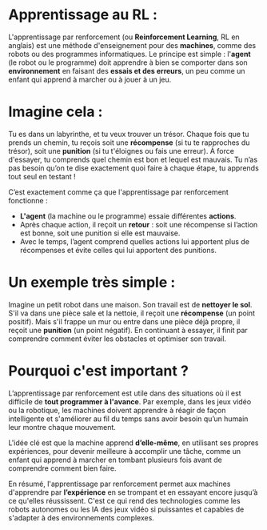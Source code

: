 # Apprentissage au RL : 

L'apprentissage par renforcement (ou **Reinforcement Learning**, RL en anglais) est une méthode d'enseignement pour des **machines**, comme des robots ou des programmes informatiques. Le principe est simple : l'**agent** (le robot ou le programme) doit apprendre à bien se comporter dans son **environnement** en faisant des **essais et des erreurs**, un peu comme un enfant qui apprend à marcher ou à jouer à un jeu.

# Imagine cela :
Tu es dans un labyrinthe, et tu veux trouver un trésor. Chaque fois que tu prends un chemin, tu reçois soit une **récompense** (si tu te rapproches du trésor), soit une **punition** (si tu t'éloignes ou fais une erreur). À force d'essayer, tu comprends quel chemin est bon et lequel est mauvais. Tu n’as pas besoin qu’on te dise exactement quoi faire à chaque étape, tu apprends tout seul en testant !

C’est exactement comme ça que l'apprentissage par renforcement fonctionne :

- **L'agent** (la machine ou le programme) essaie différentes **actions**.
- Après chaque action, il reçoit un **retour** : soit une récompense si l’action est bonne, soit une punition si elle est mauvaise.
- Avec le temps, l’agent comprend quelles actions lui apportent plus de récompenses et évite celles qui lui apportent des punitions.

# Un exemple très simple :
Imagine un petit robot dans une maison. Son travail est de **nettoyer le sol**. S'il va dans une pièce sale et la nettoie, il reçoit une **récompense** (un point positif). Mais s'il frappe un mur ou entre dans une pièce déjà propre, il reçoit une **punition** (un point négatif). En continuant à essayer, il finit par comprendre comment éviter les obstacles et optimiser son travail.

# Pourquoi c'est important ?
L’apprentissage par renforcement est utile dans des situations où il est difficile de **tout programmer à l'avance**. Par exemple, dans les jeux vidéo ou la robotique, les machines doivent apprendre à réagir de façon intelligente et s'améliorer au fil du temps sans avoir besoin qu’un humain leur montre chaque mouvement.

L'idée clé est que la machine apprend **d’elle-même**, en utilisant ses propres expériences, pour devenir meilleure à accomplir une tâche, comme un enfant qui apprend à marcher en tombant plusieurs fois avant de comprendre comment bien faire.

En résumé, l'apprentissage par renforcement permet aux machines d'apprendre par **l’expérience** en se trompant et en essayant encore jusqu’à ce qu'elles réussissent. C'est ce qui rend des technologies comme les robots autonomes ou les IA des jeux vidéo si puissantes et capables de s'adapter à des environnements complexes.

